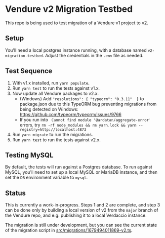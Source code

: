 # Vendure v2 Migration Testbed

This repo is being used to test migration of a Vendure v1 project to v2.

## Setup

You'll need a local postgres instance running, with a database named `v2-migration-testbed`. Adjust the
credentials in the `.env` file as needed.

## Test Sequence

1. With v1.x installed, run `yarn populate`.
2. Run `yarn test` to run the tests against v1.x.
3. Now update all Vendure packages to v2.x.
    - (Windows) Add `"resolutions": { "typeorm": "0.3.11"  }` to package.json due to this TypeORM bug preventing migrations from
      being detected on Windows: https://github.com/typeorm/typeorm/issues/9766
    - If you run into ` Cannot find module '@ardatan/aggregate-error'` errors, try `rm -rf node_modules && rm yarn.lock && yarn --registry=http://localhost:4873`
4. Run `yarn migrate` to run the migrations.
5. Run `yarn test` to run the tests against v2.x.

## Testing MySQL

By default, the tests will run against a Postgres database. To run against MySQL, you'll need to set up a local MySQL or MariaDB
instance, and then set the `DB` environment variable to `mysql`.

## Status

This is currently a work-in-progress. Steps 1 and 2 are complete, and step 3 can be done only by building a local
version of v2 from the `major` branch of the Vendure repo, and e.g. publishing it to a local Verdaccio instance.

The migration is still under development, but you can see the current state of the migration script in
[src/migrations/1679494011869-v2.ts](src/migrations/1679494011869-v2.ts).

